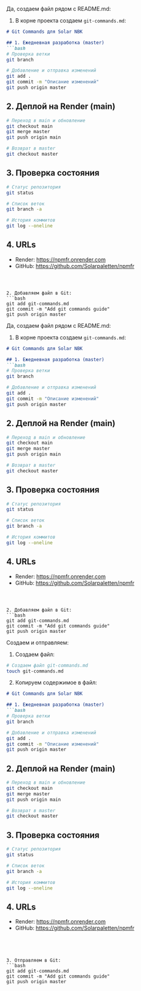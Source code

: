 Да, создаем файл рядом с README.md:

1. В корне проекта создаем `git-commands.md`:
```markdown:git-commands.md
# Git Commands для Solar NBK

## 1. Ежедневная разработка (master)
```bash
# Проверка ветки
git branch

# Добавление и отправка изменений
git add .
git commit -m "Описание изменений"
git push origin master
```

## 2. Деплой на Render (main)
```bash
# Переход в main и обновление
git checkout main
git merge master
git push origin main

# Возврат в master
git checkout master
```

## 3. Проверка состояния
```bash
# Статус репозитория
git status

# Список веток
git branch -a

# История коммитов
git log --oneline
```

## 4. URLs
- Render: https://npmfr.onrender.com
- GitHub: https://github.com/Solarpaletten/npmfr
```



2. Добавляем файл в Git:
```bash
git add git-commands.md
git commit -m "Add git commands guide"
git push origin master
```
Да, создаем файл рядом с README.md:

1. В корне проекта создаем `git-commands.md`:
```markdown:git-commands.md
# Git Commands для Solar NBK

## 1. Ежедневная разработка (master)
```bash
# Проверка ветки
git branch

# Добавление и отправка изменений
git add .
git commit -m "Описание изменений"
git push origin master
```

## 2. Деплой на Render (main)
```bash
# Переход в main и обновление
git checkout main
git merge master
git push origin main

# Возврат в master
git checkout master
```

## 3. Проверка состояния
```bash
# Статус репозитория
git status

# Список веток
git branch -a

# История коммитов
git log --oneline
```

## 4. URLs
- Render: https://npmfr.onrender.com
- GitHub: https://github.com/Solarpaletten/npmfr
```



2. Добавляем файл в Git:
```bash
git add git-commands.md
git commit -m "Add git commands guide"
git push origin master
```
Создаем и отправляем:

1. Создаем файл:
```bash
# Создаем файл git-commands.md
touch git-commands.md
```




2. Копируем содержимое в файл:
```markdown:git-commands.md
# Git Commands для Solar NBK

## 1. Ежедневная разработка (master)
```bash
# Проверка ветки
git branch

# Добавление и отправка изменений
git add .
git commit -m "Описание изменений"
git push origin master
```

## 2. Деплой на Render (main)
```bash
# Переход в main и обновление
git checkout main
git merge master
git push origin main

# Возврат в master
git checkout master
```

## 3. Проверка состояния
```bash
# Статус репозитория
git status

# Список веток
git branch -a

# История коммитов
git log --oneline
```

## 4. URLs
- Render: https://npmfr.onrender.com
- GitHub: https://github.com/Solarpaletten/npmfr
```




3. Отправляем в Git:
```bash
git add git-commands.md
git commit -m "Add git commands guide"
git push origin master
```
